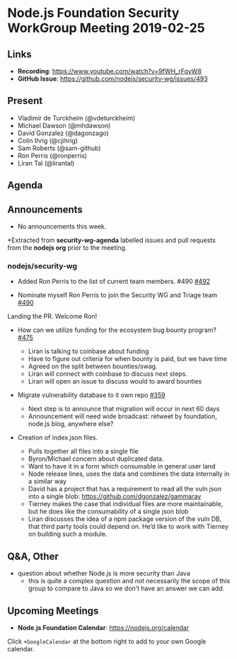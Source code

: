 # Node.js Foundation Security WorkGroup Meeting 2019-02-25

## Links

* **Recording**: https://www.youtube.com/watch?v=9fWH_rFqyW8
* **GitHub Issue**: https://github.com/nodejs/security-wg/issues/493

## Present

* Vladimir de Turckheim (@vdeturckheim)
* Michael Dawson (@mhdawson)
* David Gonzalez (@dagonzago)
* Colin Ihrig (@cjihrig)
* Sam Roberts (@sam-github)	
* Ron Perris (@ronperris)
* Liran Tal (@lirantal)

## Agenda

## Announcements

* No announcements this week.
 
*Extracted from **security-wg-agenda** labelled issues and pull requests from the **nodejs org** prior to the meeting.

### nodejs/security-wg

* Added Ron Perris to the list of current team members. #490 [#492](https://github.com/nodejs/security-wg/pull/492)

* Nominate myself Ron Perris to join the Security WG and Triage team [#490](https://github.com/nodejs/security-wg/issues/490)

Landing the PR. Welcome Ron!

* How can we utilize funding for the ecosystem bug bounty program? [#475](https://github.com/nodejs/security-wg/issues/475)
  * Liran is talking to coinbase about funding
  * Have to figure out criteria for when bounty is paid, but we have time
  * Agreed on the split between bounties/swag.
  * Liran will connect with coinbase to discuss next steps.
  * Liran will open an issue to discuss would to award bounties

* Migrate vulnerability database to it own repo [#359](https://github.com/nodejs/security-wg/issues/359)
  * Next step is to announce that migration will occur in next 60 days
  * Announcement will need wide broadcast: retweet by foundation, node.js blog,
    anywhere else?

* Creation of index.json files. 
  * Pulls together all files into a single file
  * Byron/Michael concern about duplicated data.
  * Want to have it in a form which consumable in general user land
  * Node release lines, uses the data and combines the data internally in a similar way
  * David has a project that has a requirement to read all the vuln json into a single blob:
    https://github.com/dgonzalez/gammaray
  * Tierney makes the case that individual files are more maintainable, but he does like the
    consumability of a single json blob
  * Liran discusses the idea of a npm package version of the vuln DB, that third party tools
    could depend on. He’d like to work with Tierney on building such a module.

## Q&A, Other

* question about whether Node.js is more security than Java
  * this is quite a complex question and not necessarily the scope of this group
    to compare to Java so we don’t have an answer we can add.

## Upcoming Meetings

* **Node.js Foundation Calendar**: https://nodejs.org/calendar

Click `+GoogleCalendar` at the bottom right to add to your own Google calendar.


